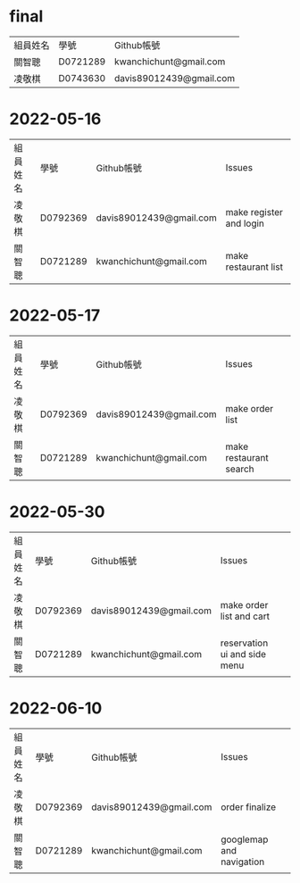 

# final
<table>
<tr>
    <td>組員姓名</td>
    <td>學號</td>
    <td>Github帳號</td>
</tr>
 <tr>
  <td>關智聰</td>
  <td>D0721289</td>
  <td>kwanchichunt@gmail.com</td>
 <tr>
  <td>凌敬棋</td>
  <td>D0743630</td>
  <td>davis89012439@gmail.com</td>
  </tr>
  </table>

# 2022-05-16

<table>
<tr>
    <td>組員姓名</td>
    <td>學號</td>
    <td>Github帳號</td>
    <td>Issues</td>
</tr>
 <tr>
 <td>凌敬棋</td>
 <td>D0792369</td>
 <td>davis89012439@gmail.com</td>
 <td>make register and login</td>
 <tr>
  <td>關智聰</td>
  <td>D0721289</td>
  <td>kwanchichunt@gmail.com</td>   
 <td>make restaurant list </td>
</tr>
</table>

# 2022-05-17

<table>
<tr>
    <td>組員姓名</td>
    <td>學號</td>
    <td>Github帳號</td>
    <td>Issues</td>
</tr>
 <tr>
 <td>凌敬棋</td>
 <td>D0792369</td>
 <td>davis89012439@gmail.com</td>
 <td>make order list</td>
 <tr>
  <td>關智聰</td>
  <td>D0721289</td>
  <td>kwanchichunt@gmail.com</td>   
 <td>make restaurant search</td>
</tr>
</table>


# 2022-05-30

<table>
<tr>
    <td>組員姓名</td>
    <td>學號</td>
    <td>Github帳號</td>
    <td>Issues</td>
</tr>
 <tr>
 <td>凌敬棋</td>
 <td>D0792369</td>
 <td>davis89012439@gmail.com</td>
 <td>make order list and cart</td>
 <tr>
  <td>關智聰</td>
  <td>D0721289</td>
  <td>kwanchichunt@gmail.com</td>   
 <td>reservation ui and side menu <td>
</tr>
</table>

# 2022-06-10

<table>
<tr>
    <td>組員姓名</td>
    <td>學號</td>
    <td>Github帳號</td>
    <td>Issues</td>
</tr>
 <tr>
 <td>凌敬棋</td>
 <td>D0792369</td>
 <td>davis89012439@gmail.com</td>
 <td>order finalize</td>
 <tr>
  <td>關智聰</td>
  <td>D0721289</td>
  <td>kwanchichunt@gmail.com</td>   
 <td>googlemap and navigation <td>
</tr>
</table>

